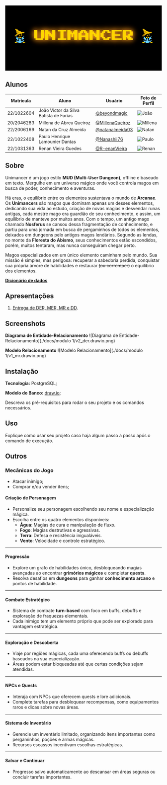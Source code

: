 ![unimancer-mage](docs/img/animation.gif)

## Alunos

| Matrícula  | Aluno                                  | Usuário                                               | Foto de Perfil                                      |
| ---------- | -------------------------------------- | ---------------------------------------------------- | -------------------------------------------------- |
| 22/1022604 | João Victor da Silva Batista de Farias | [@beyondmagic](https://github.com/beyondmagic)       | ![João](https://github.com/beyondmagic.png?size=50) |
| 20/2046283 | Millena de Abreu Queiroz               | [@MillenaQueiroz](https://github.com/MillenaQueiroz) | ![Millena](https://github.com/MillenaQueiroz.png?size=50) |
| 22/2006169 | Natan da Cruz Almeida                  | [@natanalmeida03](https://github.com/natanalmeida03) | ![Natan](https://github.com/natanalmeida03.png?size=50) |
| 22/1022408 | Paulo Henrique Lamounier Dantas        | [@Nanashii76](https://github.com/Nanashii76)         | ![Paulo](https://github.com/Nanashii76.png?size=50) |
| 22/1031363 | Renan Vieira Guedes                    | [@R-enanVieira](https://github.com/R-enanVieira)     | ![Renan](https://github.com/R-enanVieira.png?size=50) |

## Sobre 

Unimancer é um jogo estilo **MUD (Multi-User Dungeon)**, offline e baseado em texto. Mergulhe em um universo mágico onde você controla magos em busca de poder, conhecimento e aventuras.

Há eras, o equilíbrio entre os elementos sustentava o mundo de **Arcanae**. Os **Unimancers** são magos que dominam apenas um desses elementos, dedicando sua vida ao estudo, criação de novas magias e desvendar runas antigas, cada mestre mago era guardião de seu conhecimento, e assim, um equilíbrio de manteve por muitos anos. Com o tempo, um antigo mago chamado **Nosferus** se cansou dessa fragmentação de conhecimento, e partiu para uma jornada em busca de pergaminhos de todos os elementos, deixados em dungeons pelo antigos magos lendários. Segundo as lendas, no monte da **Floresta do Abismo**, seus conhecimentos estão escondidos, porém, muitos tentaram, mas nunca conseguiram chegar perto.

Magos especializados em um único elemento caminham pelo mundo. Sua missão é simples, mas perigosa: recuperar a sabedoria perdida, conquistar sua própria árvore de habilidades e restaurar ~~(ou corromper)~~ o equilíbrio dos elementos.

[**Dicionário de dados**](https://sbd1.github.io/2024.2-unimancer/modelagem/dd/)

## Apresentações

1. [Entrega de DER, MER, MR e DD](https://youtu.be/rYFDGP1GFUo).

## Screenshots

**Diagrama de Entidade-Relacionamento**
![Diagrama de Entidade-Relacionamento](./docs/modulo 1/v2_der.drawio.png)

**Modelo Relacionamento**
![Modelo Relacionamento](./docs/modulo 1/v1_mr.drawio.png)


## Instalação

**Tecnologia:** PostgreSQL;

**Modelo do Banco:** [draw.io](https://drive.google.com/file/d/14wc0GC0F9QGjhKfZOi1-kghpwYJfIDvr/view?usp=drive_link);

Descreva os pré-requisitos para rodar o seu projeto e os comandos necessários.

## Uso 
Explique como usar seu projeto caso haja algum passo a passo após o comando de execução.

## Outros
### **Mecânicas do Jogo**
- Atacar inimigo;
- Comprar e/ou vender itens;

#### **Criação de Personagem**

- Personalize seu personagem escolhendo seu nome e especialização mágica.
- Escolha entre os quatro elementos disponíveis:
    - **Água**: Magias de cura e manipulação de fluxo.
    - **Fogo**: Magias destrutivas e agressivas.
    - **Terra**: Defesa e resistência inigualáveis.
    - **Vento**: Velocidade e controle estratégico.

---

#### **Progressão**

- Explore um grafo de habilidades único, desbloqueando magias avançadas ao encontrar **grimórios mágicos** e completar **quests**.
- Resolva desafios em **dungeons** para ganhar **conhecimento arcano** e pontos de habilidade.

---

#### **Combate Estratégico**

- Sistema de combate **turn-based** com foco em buffs, debuffs e exploração de fraquezas elementais.
- Cada inimigo tem um elemento próprio que pode ser explorado para vantagem estratégica.

---

#### **Exploração e Descoberta**

- Viaje por regiões mágicas, cada uma oferecendo buffs ou debuffs baseados na sua especialização.
- Áreas podem estar bloqueadas até que certas condições sejam atendidas.

---

#### **NPCs e Quests**

- Interaja com NPCs que oferecem quests e lore adicionais.
- Complete tarefas para desbloquear recompensas, como equipamentos raros e dicas sobre novas áreas.

---

#### **Sistema de Inventário**

- Gerencie um inventário limitado, organizando itens importantes como pergaminhos, poções e armas mágicas.
- Recursos escassos incentivam escolhas estratégicas.

---

#### **Salvar e Continuar**

- Progresso salvo automaticamente ao descansar em áreas seguras ou concluir tarefas importantes.
